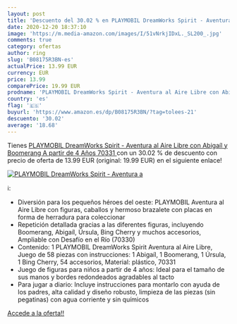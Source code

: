 ```yaml
---
layout: post
title: 'Descuento del 30.02 % en PLAYMOBIL DreamWorks Spirit - Aventura a'
date: 2020-12-20 18:37:10
image: 'https://m.media-amazon.com/images/I/51vNrkjIDxL._SL200_.jpg'
comments: true
category: ofertas
author: ring
slug: 'B08175R3BN-es'
actualPrice: 13.99 EUR
currency: EUR
price: 13.99
comparePrice: 19.99 EUR
prodname: 'PLAYMOBIL DreamWorks Spirit - Aventura al Aire Libre con Abigaíl y Boomerang  A partir de 4 Años  70331 '
country: 'es'
flag: '🇪🇸'
buyurl: 'https://www.amazon.es/dp/B08175R3BN/?tag=tolees-21'
descuento: '30.02'
average: '18.68'
---
```


Tienes [PLAYMOBIL DreamWorks Spirit - Aventura al Aire Libre con Abigaíl y Boomerang  A partir de 4 Años  70331 ](https://www.amazon.es/dp/B08175R3BN/?tag=tolees-21) con un 30.02 % de descuento con precio de oferta de 13.99 EUR (original: 19.99 EUR) en el siguiente enlace!

[![PLAYMOBIL DreamWorks Spirit - Aventura a](https://m.media-amazon.com/images/I/51vNrkjIDxL._SL200_.jpg)](https://www.amazon.es/dp/B08175R3BN/?tag=tolees-21)

ℹ️:

- Diversión para los pequeños héroes del oeste: PLAYMOBIL Aventura al Aire Libre con figuras, caballos y hermoso brazalete con placas en forma de herradura para coleccionar
- Repetición detallada gracias a las diferentes figuras, incluyendo Boomerang, Abigaíl, Úrsula, Bing Cherry y muchos accesorios, Ampliable con Desafío en el Río (70330)
- Contenido: 1 PLAYMOBIL DreamWorks Spirit Aventura al Aire Libre, Juego de 58 piezas con instrucciones: 1 Abigaíl, 1 Boomerang, 1 Úrsula, 1 Bing Cherry, 54 accesorios, Material: plástico, 70331
- Juego de figuras para niños a partir de 4 años: Ideal para el tamaño de sus manos y bordes redondeados agradables al tacto
- Para jugar a diario: Incluye instrucciones para montarlo con ayuda de los padres, alta calidad y diseño robusto, limpieza de las piezas (sin pegatinas) con agua corriente y sin químicos

[Accede a la oferta!!](https://www.amazon.es/dp/B08175R3BN/?tag=tolees-21)
